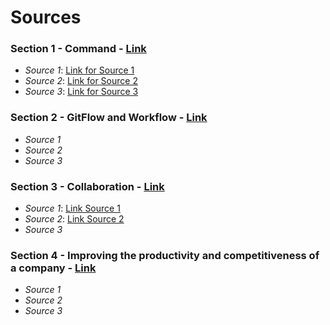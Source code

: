 # Sources

### Section 1 - Command - [Link](https://github.com/tmccalla777/RBTminiproject--Fall-2019/blob/master/viCommands.md)
- *Source 1*: [Link for Source 1](https://acm.cs.virginia.edu/data/viunix.html)
- *Source 2*: [Link for Source 2](https://kb.iu.edu/d/afsk)
- *Source 3*: [Link for Source 3](https://www.geeksforgeeks.org/absolute-relative-pathnames-unix/)

### Section 2 - GitFlow and Workflow - [Link](https://github.com/tmccalla777/RBTminiproject--Fall-2019/blob/master/Section%20-commands.md)
- *Source 1* 
- *Source 2*
- *Source 3*

### Section 3 - Collaboration - [Link](https://github.com/tmccalla777/RBTminiproject--Fall-2019/blob/master/collaboration.md)
- *Source 1*: [Link Source 1](https://youtube/LR5BYZjuXMU)
- *Source 2*: [Link Source 2](https://help.github.com/en/articles/resolving-a-merge-conflict-using-the-command-line)
- *Source 3*

### Section 4 - Improving the productivity and competitiveness of a company - [Link]()
- *Source 1*
- *Source 2*
- *Source 3*

